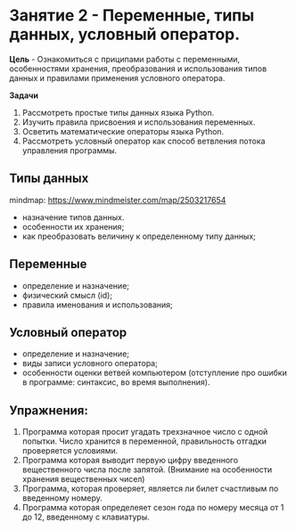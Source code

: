 # Занятие 2 - Переменные, типы данных, условный оператор. 
**Цель** - Ознакомиться с приципами работы с переменными, особенностями хранения, преобразования и использования типов данных и правилами применения условного оператора.

**Задачи**
1. Рассмотреть простые типы данных языка Python. 
2. Изучить правила присвоения и использования переменных.
3. Осветить математические операторы языка Python.
4. Рассмотреть условный оператор как способ ветвления потока управления программы.

## Типы данных
mindmap: https://www.mindmeister.com/map/2503217654
- назначение типов данных.
- особенности их хранения;
- как преобразовать величину к определенному типу данных;

## Переменные
- определение и назначение;
- физический смысл (id);
- правила именования и использования;

## Условный оператор
- определение и назначение;
- виды записи условного оператора;
- особенности оценки ветвей компьютером (отступление про ошибки в программе: синтаксис, во время выполнения).


## Упражнения: 
1. Программа которая просит угадать трехзначное число с одной попытки. Число хранится в переменной, правильность отгадки проверяется условиями.
2. Программа которая выводит первую цифру введенного вещественного числа после запятой. (Внимание на особенности хранения вещественных чисел)
3. Программа, которая проверяет, является ли билет счастливым по введенному номеру.
4. Программа которая определеяет сезон года по номеру месяца от 1 до 12, введенному с клавиатуры.
